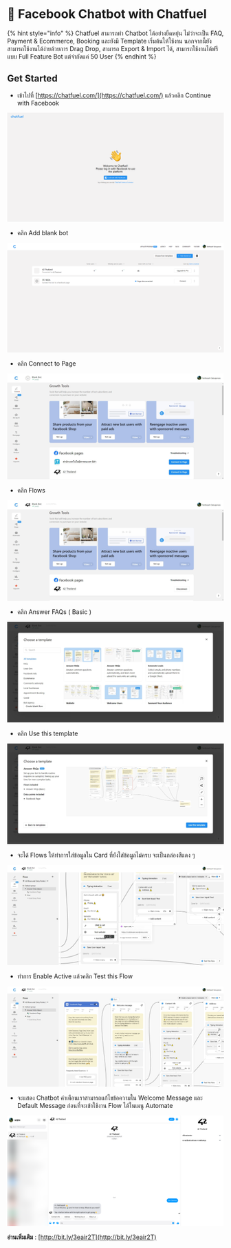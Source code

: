 # 🍭 Facebook Chatbot with Chatfuel

{% hint style="info" %}
Chatfuel สามารถทำ Chatbot ได้อย่างยืดหยุ่น ไม่ว่าจะเป็น FAQ, Payment & Ecommerce, Booking และยังมี Template เริ่มต้นให้ใช้งาน นอกจากนี้ยังสามารถใช้งานได้ง่ายด้วยการ Drag Drop, สามารถ Export & Import ได้, สามารถใช้งานได้ฟรีแบบ Full Feature Bot แต่จำกัดแค่ 50 User
{% endhint %}

## **Get Started**

* เข้าไปที่ [https://chatfuel.com/](https://chatfuel.com/) แล้วคลิก Continue with Facebook

![](../../../.gitbook/assets/chatfuel-01.png)

* คลิก Add blank bot

![](../../../.gitbook/assets/chatfuel-02.png)

* คลิก Connect to Page

![](../../../.gitbook/assets/chatfuel-03.jpg)

* คลิก Flows

![](../../../.gitbook/assets/chatfuel-04.jpg)

* คลิก Answer FAQs ( Basic )

![](../../../.gitbook/assets/chatfuel-05.jpg)

* คลิก Use this template

![](../../../.gitbook/assets/chatfuel-06.jpg)

* จะได้ Flows ให้ทำการใส่ข้อมูลใน Card ที่ยังใส่ข้อมูลไม่ครบ จะเป็นกล่องสีแดง ๆ

![](../../../.gitbook/assets/chatfuel-07.jpg)

* ทำการ Enable Active แล้วคลิก Test this Flow

![](../../../.gitbook/assets/chatfuel-08.jpg)

* จะแสดง Chatbot คำเตือนเราสามารถแก้ไขข้อความใน Welcome Message และ Default Message ก่อนที่จะเข้าใช้งาน Flow ได้ในเมนู Automate

![](../../../.gitbook/assets/chatfuel-09.png)

**อ่านเพิ่มเติม** : [http://bit.ly/3eair2T](http://bit.ly/3eair2T)
